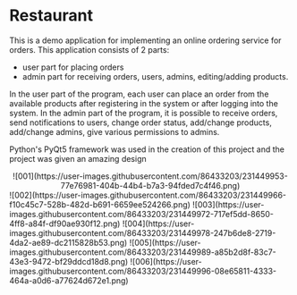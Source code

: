 # Restaurant
This is a demo application for implementing an online ordering service for orders. This application consists of 2 parts: 
  - user part for placing orders
  - admin part for receiving orders, users, admins, editing/adding products. 

In the user part of the program, each user can place an order from the available products after registering in the system or after logging into the system. 
In the admin part of the program, it is possible to receive orders, send notifications to users, change order status, add/change products, add/change admins, give various permissions to admins.

Python's PyQt5 framework was used in the creation of this project and the project was given an amazing design

<center>![001](https://user-images.githubusercontent.com/86433203/231449953-77e76981-404b-44b4-b7a3-94fded7c4f46.png)</center>
![002](https://user-images.githubusercontent.com/86433203/231449966-f10c45c7-528b-482d-b691-6659ee524266.png)
![003](https://user-images.githubusercontent.com/86433203/231449972-717ef5dd-8650-4ff8-a84f-df90ae930f12.png)
![004](https://user-images.githubusercontent.com/86433203/231449978-247b6de8-2719-4da2-ae89-dc2115828b53.png)
![005](https://user-images.githubusercontent.com/86433203/231449989-a85b2d8f-83c7-43e3-9472-bf29ddcd18d8.png)
![006](https://user-images.githubusercontent.com/86433203/231449996-08e65811-4333-464a-a0d6-a77624d672e1.png)
